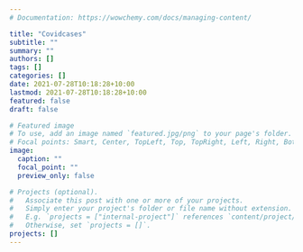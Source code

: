 ```yaml
---
# Documentation: https://wowchemy.com/docs/managing-content/

title: "Covidcases"
subtitle: ""
summary: ""
authors: []
tags: []
categories: []
date: 2021-07-28T10:18:28+10:00
lastmod: 2021-07-28T10:18:28+10:00
featured: false
draft: false

# Featured image
# To use, add an image named `featured.jpg/png` to your page's folder.
# Focal points: Smart, Center, TopLeft, Top, TopRight, Left, Right, BottomLeft, Bottom, BottomRight.
image:
  caption: ""
  focal_point: ""
  preview_only: false

# Projects (optional).
#   Associate this post with one or more of your projects.
#   Simply enter your project's folder or file name without extension.
#   E.g. `projects = ["internal-project"]` references `content/project/deep-learning/index.md`.
#   Otherwise, set `projects = []`.
projects: []
---
```


